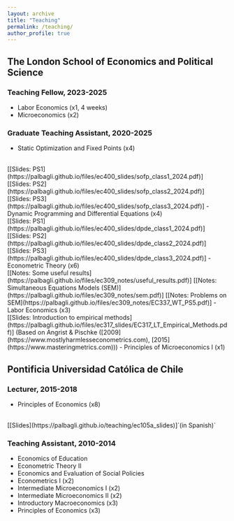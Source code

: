 ```yaml
---
layout: archive
title: "Teaching"
permalink: /teaching/
author_profile: true
---
```


## The London School of Economics and Political Science

### Teaching Fellow, 2023-2025
- Labor Economics (x1, 4 weeks)
- Microeconomics (x2)

### Graduate Teaching Assistant, 2020-2025
- Static Optimization and Fixed Points (x4)
<br>
[[Slides: PS1](https://palbagli.github.io/files/ec400_slides/sofp_class1_2024.pdf)]
[[Slides: PS2](https://palbagli.github.io/files/ec400_slides/sofp_class2_2024.pdf)]
[[Slides: PS3](https://palbagli.github.io/files/ec400_slides/sofp_class3_2024.pdf)]
- Dynamic Programming and Differential Equations (x4)
<br>
[[Slides: PS1](https://palbagli.github.io/files/ec400_slides/dpde_class1_2024.pdf)]
[[Slides: PS2](https://palbagli.github.io/files/ec400_slides/dpde_class2_2024.pdf)]
[[Slides: PS3](https://palbagli.github.io/files/ec400_slides/dpde_class3_2024.pdf)]
- Econometric Theory (x6)
<br>
[[Notes: Some useful results](https://palbagli.github.io/files/ec309_notes/useful_results.pdf)]
[[Notes: Simultaneous Equations Models (SEM)](https://palbagli.github.io/files/ec309_notes/sem.pdf)]
[[Notes: Problems on SEM](https://palbagli.github.io/files/ec309_notes/EC337_WT_PS5.pdf)]
- Labor Economics (x3)
<br>
[[Slides: Introduction to empirical methods](https://palbagli.github.io/files/ec317_slides/EC317_LT_Empirical_Methods.pdf)]
(Based on Angrist & Pischke ([2009](https://www.mostlyharmlesseconometrics.com), [2015](https://www.masteringmetrics.com)))
- Principles of Microeconomics I (x1)

## Pontificia Universidad Católica de Chile
### Lecturer, 2015-2018
- Principles of Economics (x8)	
<br>
[[Slides](https://palbagli.github.io/teaching/ec105a_slides)]`(in Spanish)`

### Teaching Assistant, 2010-2014
- Economics of Education
- Econometric Theory II
- Economics and Evaluation of Social Policies
- Econometrics I (x2)
- Intermediate Microeconomics I (x2)
- Intermediate Microeconomics II (x2)
- Introductory Macroeconomics (x3)
- Principles of Economics (x3)